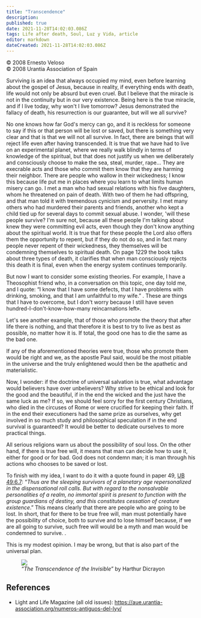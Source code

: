 ```yaml
---
title: "Transcendence"
description: 
published: true
date: 2021-11-28T14:02:03.086Z
tags: Life after death, Soul, Luz y Vida, article
editor: markdown
dateCreated: 2021-11-28T14:02:03.086Z
---
```


<p class="v-card v-sheet theme--light gray lighten-3 px-2">© 2008 Ernesto Veloso<br>© 2008 Urantia Association of Spain</p>


Surviving is an idea that always occupied my mind, even before learning about the gospel of Jesus, because in reality, if everything ends with death, life would not only be absurd but even cruel. But I believe that the miracle is not in the continuity but in our very existence. Being here is the true miracle, and if I live today, why won't I live tomorrow? Jesus demonstrated the fallacy of death, his resurrection is our guarantee, but will we all survive?

No one knows how far God's mercy can go, and it is reckless for someone to say if this or that person will be lost or saved, but there is something very clear and that is that we will not all survive. In fact, there are beings that will reject life even after having transcended. It is true that we have had to live on an experimental planet, where we really walk blindly in terms of knowledge of the spiritual, but that does not justify us when we deliberately and consciously choose to make the sea, steal, murder, rape... They are execrable acts and those who commit them know that they are harming their neighbor. There are people who wallow in their wickedness; I know this because life put me in places where you learn to what limits human misery can go. I met a man who had sexual relations with his five daughters, whom he threatened on pain of death. With two of them he had offspring, and that man told it with tremendous cynicism and perversity. I met many others who had murdered their parents and friends, another who kept a child tied up for several days to commit sexual abuse. I wonder, 'will these people survive? I'm sure not, because all these people I'm talking about knew they were committing evil acts, even though they don't know anything about the spiritual world. It is true that for these people the Lord also offers them the opportunity to repent, but if they do not do so, and in fact many people never repent of their wickedness, they themselves will be condemning themselves to spiritual death. On page 1229 the book talks about three types of death, it clarifies that when man consciously rejects this death it is final, even when the energy system continues temporarily.

But now I want to consider some existing theories. For example, I have a Theosophist friend who, in a conversation on this topic, one day told me, and I quote: “I know that I have some defects, that I have problems with drinking, smoking, and that I am unfaithful to my wife.” . These are things that I have to overcome, but I don't worry because I still have seven hundred-I-don't-know-how-many reincarnations left».

Let's see another example, that of those who promote the theory that after life there is nothing, and that therefore it is best to try to live as best as possible, no matter how it is. If total, the good one has to die the same as the bad one.

If any of the aforementioned theories were true, those who promote them would be right and we, as the apostle Paul said, would be the most pitiable in the universe and the truly enlightened would then be the apathetic and materialistic.

Now, I wonder: if the doctrine of universal salvation is true, what advantage would believers have over unbelievers? Why strive to be ethical and look for the good and the beautiful, if in the end the wicked and the just have the same luck as me? If so, we should feel sorry for the first century Christians, who died in the circuses of Rome or were crucified for keeping their faith. If in the end their executioners had the same prize as ourselves, why get involved in so much study and philosophical speculation if in the end survival is guaranteed? It would be better to dedicate ourselves to more practical things.

All serious religions warn us about the possibility of soul loss. On the other hand, if there is true free will, it means that man can decide how to use it, either for good or for bad. God does not condemn man; it is man through his actions who chooses to be saved or lost.

To finish with my idea, I want to do it with a quote found in paper 49, [UB 49:6.7](/en/The_Urantia_Book/49#p6_7): “_Thus are the sleeping survivors of a planetary age repersonalized in the dispensational roll calls. But with regard to the nonsalvable personalities of a realm, no immortal spirit is present to function with the group guardians of destiny, and this constitutes cessation of creature existence_.” This means clearly that there are people who are going to be lost. In short, that for there to be true free will, man must potentially have the possibility of choice, both to survive and to lose himself because, if we are all going to survive, such free will would be a myth and man would be condemned to survive. .

This is my modest opinion. I may be wrong, but that is also part of the universal plan.

<figure id="Figure_1" class="image urantiapedia">
<img src="/image/article/Luz_y_Vida/LyV14/03.jpg">
<figcaption><em>“The Transcendence of the Invisible”</em> by Harthur Dicrayon</figcaption>
</figure>

## References

- Light and Life Magazine (all old issues): https://aue.urantia-association.org/numeros-antiguos-del-lyv/

